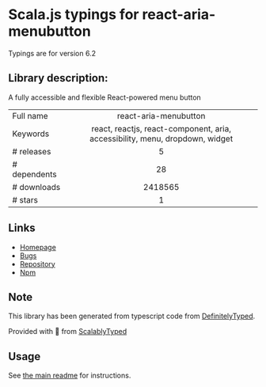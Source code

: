 
# Scala.js typings for react-aria-menubutton

Typings are for version 6.2

## Library description:
A fully accessible and flexible React-powered menu button

|                    |                 |
| ------------------ | :-------------: |
| Full name          | react-aria-menubutton |
| Keywords           | react, reactjs, react-component, aria, accessibility, menu, dropdown, widget |
| # releases         | 5 |
| # dependents       | 28 |
| # downloads        | 2418565 |
| # stars            | 1 |

## Links
- [Homepage](https://github.com/davidtheclark/react-aria-menubutton)
- [Bugs](https://github.com/davidtheclark/react-aria-menubutton/issues)
- [Repository](https://github.com/davidtheclark/react-aria-menubutton)
- [Npm](https://www.npmjs.com/package/react-aria-menubutton)
    


## Note
This library has been generated from typescript code from [DefinitelyTyped](https://definitelytyped.org).

Provided with :purple_heart: from [ScalablyTyped](https://github.com/oyvindberg/ScalablyTyped)

## Usage
See [the main readme](../../readme.md) for instructions.


